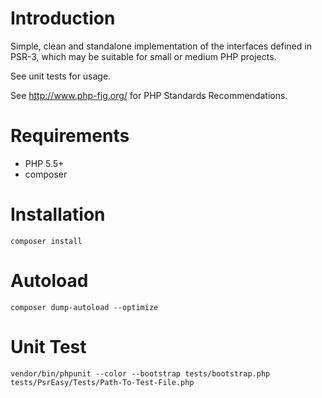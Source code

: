 # Introduction
Simple, clean and standalone implementation of the interfaces defined in PSR-3, which may be suitable for small or medium PHP projects.

See unit tests for usage.

See http://www.php-fig.org/ for PHP Standards Recommendations.

# Requirements
- PHP 5.5+
- composer

# Installation
`composer install`

# Autoload
`composer dump-autoload --optimize`

# Unit Test
`vendor/bin/phpunit --color --bootstrap tests/bootstrap.php tests/PsrEasy/Tests/Path-To-Test-File.php`

